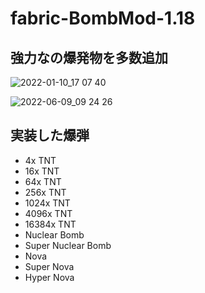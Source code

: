 # fabric-BombMod-1.18
## 強力なの爆発物を多数追加
![2022-01-10_17 07 40](https://user-images.githubusercontent.com/69494667/172505757-a1635d81-5577-413b-a8ff-a718fa11d027.png)

![2022-06-09_09 24 26](https://user-images.githubusercontent.com/69494667/172739043-4420d113-6b14-4f65-87b2-c53939665dbd.png)

## 実装した爆弾
* 4x TNT
* 16x TNT
* 64x TNT
* 256x TNT
* 1024x TNT
* 4096x TNT
* 16384x TNT
* Nuclear Bomb
* Super Nuclear Bomb
* Nova
* Super Nova
* Hyper Nova
